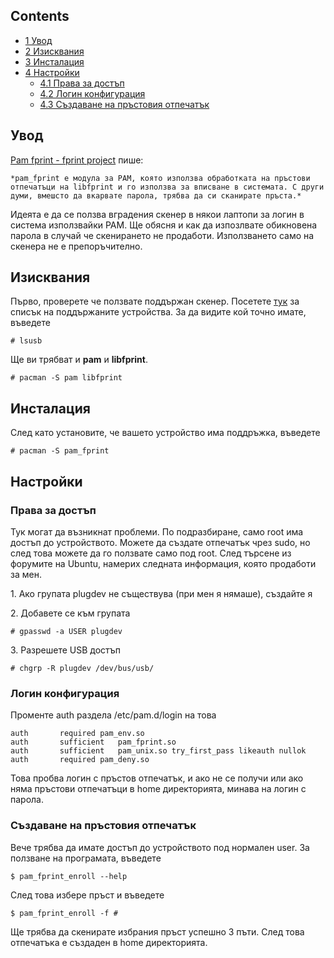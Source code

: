 ## Contents

*   [1 Увод](#Увод)
*   [2 Изисквания](#Изисквания)
*   [3 Инсталация](#Инсталация)
*   [4 Настройки](#Настройки)
    *   [4.1 Права за достъп](#Права_за_достъп)
    *   [4.2 Логин конфигурация](#Логин_конфигурация)
    *   [4.3 Създаване на пръстовия отпечатък](#Създаване_на_пръстовия_отпечатък)

## Увод

[Pam fprint - fprint project](http://reactivated.net/fprint/wiki/Pam_fprint) пише:

	*pam_fprint е модула за PAM, която използва обработката на пръстови отпечатъци на libfprint и го използва за вписване в системата. С други думи, вмешсто да вкарвате парола, трябва да си сканирате пръста.*

Идеята е да се ползва вградения скенер в някои лаптопи за логин в система използвайки PAM. Ще обясня и как да изпозлвате обикновена парола в случай че скенирането не продаботи. Използването само на скенера не е препоръчително.

## Изисквания

Първо, проверете че ползвате поддържан скенер. Посетете [тук](http://www.thinkwiki.org/wiki/Integrated_Fingerprint_Reader) за списък на поддържаните устройства. За да видите кой точно имате, въведете

```
# lsusb

```

Ще ви трябват и **pam** и **libfprint**.

```
# pacman -S pam libfprint

```

## Инсталация

След като установите, че вашето устройство има поддръжка, въведете

```
# pacman -S pam_fprint

```

## Настройки

### Права за достъп

Тук могат да възникнат проблеми. По подразбиране, само root има достъп до устройството. Можете да създате отпечатък чрез sudo, но след това можете да го ползвате само под root. След търсене из форумите на Ubuntu, намерих следната информация, която продаботи за мен.

1\. Ако групата plugdev не съществува (при мен я нямаше), създайте я

2\. Добавете се към групата

```
# gpasswd -a USER plugdev

```

3\. Разрешете USB достъп

```
# chgrp -R plugdev /dev/bus/usb/

```

### Логин конфигурация

Променте auth раздела /etc/pam.d/login на това

```
auth       required pam_env.so
auth       sufficient   pam_fprint.so
auth       sufficient   pam_unix.so try_first_pass likeauth nullok
auth       required pam_deny.so

```

Това пробва логин с пръстов отпечатък, и ако не се получи или ако няма пръстови отпечатъци в home директорията, минава на логин с парола.

### Създаване на пръстовия отпечатък

Вече трябва да имате достъп до устройството под нормален user. За ползване на програмата, въведете

```
$ pam_fprint_enroll --help

```

След това избере пръст и въведете

```
$ pam_fprint_enroll -f #

```

Ще трябва да скенирате избрания пръст успешно 3 пъти. След това отпечатъка е създаден в home директорията.